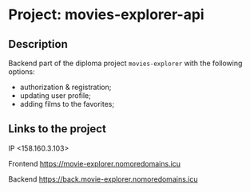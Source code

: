 # Project:  movies-explorer-api

## Description

Backend part of the diploma project `movies-explorer` with the following options:
 - authorization & registration;
 - updating user profile;
 - adding films to the favorites;

## Links to the project

IP <158.160.3.103>

Frontend https://movie-explorer.nomoredomains.icu

Backend https://back.movie-explorer.nomoredomains.icu

